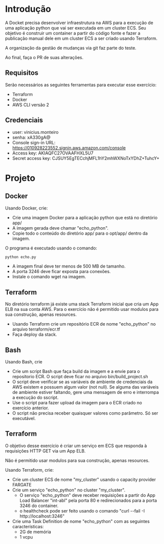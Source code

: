 # Introdução

A Docket precisa desenvolver infraestrutura na AWS para a execução de uma aplicação python que vai ser executada em um cluster ECS.
Seu objetivo é construir um container a partir do código fonte e fazer a publicação manual dele em um cluster ECS a ser criado usando Terraform.

A organização da gestão de mudanças via git faz parte do teste.

Ao final, faça o PR de suas alterações.

## Requisitos

Serão necessários as seguintes ferramentas para executar esse exercício:
- Terraform
- Docker
- AWS CLI versão 2

## Credenciais

- user:  vinicius.monteiro
- senha: xA330gA@
- Console sign-in URL: https://010928223552.signin.aws.amazon.com/console
- Access key: AKIAQFC27OVAAFHXL5U7
- Secret access key:  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

# Projeto

## Docker

Usando Docker, crie:

- Crie uma imagem Docker para a aplicação python que está no diretório app/
- A imagem gerada deve chamar "echo_python".
- Copie todo o conteúdo do diretório app/ para o opt/app/ dentro da imagem.

O programa é executado usando o comando:

```sh
python echo.py
```
- A imagem final deve ter menos de 500 MB de tamanho.
- A porta 3246 deve ficar exposta para conexões.
- Instale o comando wget na imagem.

## Terraform

No diretório terraform já existe uma stack Terraform inicial que cria um App ELB na sua conta AWS.
Para o exercício não é permitido usar modulos para sua construção, apenas resources.

- Usando Terraform crie um repositório ECR de nome "echo_python" no arquivo terraform/ecr.tf
- Faça deploy da stack.

## Bash

Usando Bash, crie

- Crie um script Bash que faça build da imagem e a envie para o repositorio ECR.
O script deve ficar no arquivo bin/build_project.sh
- O script deve verificar se as variáveis de ambiente de credenciais da AWS existem e
possuem algum valor (not null). Se alguma das variáveis de ambiente estiver faltando,
gere uma mensagem de erro e interrompa a execução do sscript.
- Use o script para fazer upload da imagem para o ECR criado no exercício anterior.
- O script não precisa receber quaisquer valores como parâmetro. Só ser executável.

## Terraform

O objetivo desse exercício é criar um serviço em ECS que responda à requisições HTTP GET via um App ELB.

Não é permitido usar modulos para sua construção, apenas resources.

Usando Terraform, crie:

- Crie um cluster ECS de nome "my_cluster" usando o capacity provider FARGATE
- Crie um serviço "echo_python" no cluster "my_cluster".
    - O serviço "echo_python" deve receber requisições a partir do App Load Balancer "int-abl" pela porta 80 e redirecionados para a porta 3246 do container.
    - o healthcheck pode ser feito usando o comando "curl --fail -I http://localhost:3246"
- Crie uma Task Definition de nome "echo_python" com as seguintes características:
    - 2G de memória
    - 1 vcpu



